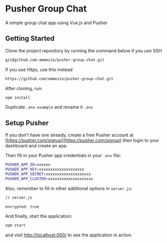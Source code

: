 # Pusher Group Chat

A simple group chat app using Vue.js and Pusher

## Getting Started

Clone the project repository by running the command below if you use SSH

```bash
git@github.com:ammezie/pusher-group-chat.git
```

If you use https, use this instead

```bash
https://github.com/ammezie/pusher-group-chat.git
```

After cloning, run:

```bash
npm install
```

Duplicate `.env.example` and rename it `.env`

## Setup Pusher

If you don't have one already, create a free Pusher account at [https://pusher.com/signup](https://pusher.com/signup) then login to your dashboard and create an app.

Then fill in your Pusher app credentials in your `.env` file:

```bash
PUSHER_APP_ID=xxxxxx
PUSHER_APP_KEY=xxxxxxxxxxxxxxxxxxxx
PUSHER_APP_SECRET=xxxxxxxxxxxxxxxxxxxx
PUSHER_APP_CLUSTER=xxxxxxxxxxxxxxxxxxxx
```

Also, remember to fill in other additional options in `server.js`:

```bash
// server.js

encrypted: true
```

And finally, start the application:

```bash
npm start
```

and visit [http://localhost:000/](http://localhost:3000/) to see the application in action.